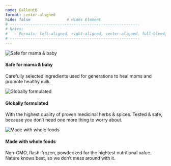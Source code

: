 ```yaml
---
name: Callout6
format: center-aligned
hide: false                # Hides Element
# ---------------------------------------------------------
# Notes:
#   - Formats: left-aligned, right-aligned, center-aligned, full-bleed, big-numbers
# ---------------------------------------------------------
---
```



<section class="mama-and-baby">

![Safe for mama & baby](/images/graphic-mother.png)

####  Safe for mama & baby

Carefully selected ingredients used for generations to heal moms and promote healthy milk.

</section>


<section class="global">

![Globally formulated](/images/graphic-earth.png)

####  Globally formulated

With the highest quality of proven medicinal herbs & spices. Tested & safe, because you don’t need one more thing to worry about.

</section>


<section class="whole-foods">

![Made with whole foods](/images/graphic-wholefood.png)

####  Made with whole foods

Non-GMO, flash-frozen,  powderized for the hightest nutritional value. Nature knows best, so we don’t mess around with it.

</section>
